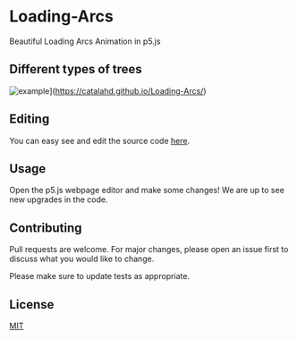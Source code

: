 # Loading-Arcs
Beautiful Loading Arcs Animation in p5.js

## Different types of trees

![example](https://raw.githubusercontent.com/CatalaHD/Loading-Arcs/master/frames/frame0.png)](https://catalahd.github.io/Loading-Arcs/)

## Editing

You can easy see and edit the source code [here](https://editor.p5js.org/thecatalahd/sketches/j9D4IBrKL).

## Usage

Open the p5.js webpage editor and make some changes! We are up to see new upgrades in the code.

## Contributing

Pull requests are welcome. For major changes, please open an issue first to discuss what you would like to change.

Please make sure to update tests as appropriate.

## License

[MIT](https://github.com/CatalaHD/Random-Fractal-Tree/blob/master/LICENSE)
